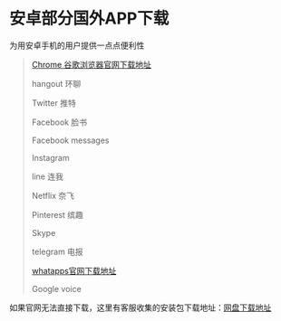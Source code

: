 # 安卓部分国外APP下载

为用安卓手机的用户提供一点点便利性

> [Chrome 谷歌浏览器官网下载地址](broken-reference)
>
> hangout 环聊
>
> Twitter 推特
>
> Facebook 脸书
>
> Facebook messages
>
> Instagram 
>
> line 连我
>
> Netflix 奈飞
>
> Pinterest 缤趣
>
> Skype 
>
> telegram 电报
>
> [whatapps官网下载地址 ](https://www.whatsapp.com/android/)
>
> Google voice 
>
>

如果官网无法直接下载，这里有客服收集的安装包下载地址：[网盘下载地址](https://flie.netv2.top/1/main/%E8%BD%AF%E4%BB%B6\_Android/Android\_%E5%9B%BD%E5%A4%96)
